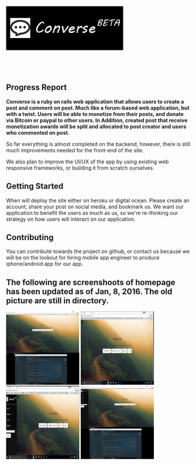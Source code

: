 <h1><img src="beta-pic.png"></h1><br><br>

<h2>Progress Report</h2>
<p><b>Converse is a ruby on rails web application that allows users to create a post and comment on post. Much like a forum-based web application, but with a twist. Users will be able to monetize from their posts, and donate via Bitcoin or paypal to other users. In Addition, created post that receive monetization awards will be split and allocated to post creator and users who commented on post.</b></p>

<p>
  So far everything is almost completed on the backend; however, there is still much improvements needed for the front-end of the site. 
</p>
<p>
  We also plan to improve the UI/UX of the app by using existing web responsive frameworks, or building it from scratch ourselves.
</p>

<h2>Getting Started</h2>
<p>When will deploy the site either on heroku or digital ocean. Please create an account, share your post on social media, and bookmark us. We want our application to benefit the users as much as us, so we're re-thinking our strategy on how users will interact on our application.</p>

<h2>Contributing</h2>
<p>You can contribute towards the project on github, or contact us because we will be on the lookout for hiring mobile app engineer to produce iphone/android app for our app.</p>

<h2>The following are screenshoots of homepage has been updated as of Jan, 8, 2016. The old picture are still in directory.</h2>

<p>
    <a href="beta-pics/1.png"><img src="beta-pics/1.png" width="200" height ="200"></a>
    <a href="beta-pics/2.png"><img src="beta-pics/2.png" width="200" height ="200"></a>
    <a href="beta-pics/3.png"><img src="beta-pics/3.png" width="200" height ="200"></a>
    <a href="beta-pics/4.png"><img src="beta-pics/4.png" width="200" height ="200"></a>
    
</p>


